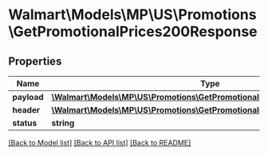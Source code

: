 # Walmart\Models\MP\US\Promotions\GetPromotionalPrices200Response

## Properties

Name | Type | Description | Notes
------------ | ------------- | ------------- | -------------
**payload** | [**\Walmart\Models\MP\US\Promotions\GetPromotionalPrices200ResponsePayload**](GetPromotionalPrices200ResponsePayload.md) |  | [optional]
**header** | [**\Walmart\Models\MP\US\Promotions\GetPromotionalPrices200ResponseHeader**](GetPromotionalPrices200ResponseHeader.md) |  | [optional]
**status** | **string** |  | [optional]


[[Back to Model list]](./) [[Back to API list]](../../../../../README.md#supported-apis) [[Back to README]](../../../../../README.md)
